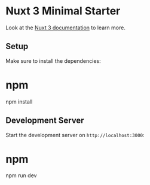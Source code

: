 # Nuxt 3 Minimal Starter

Look at the [Nuxt 3 documentation](https://nuxt.com/docs/getting-started/introduction) to learn more.

## Setup

Make sure to install the dependencies:
# npm
npm install

## Development Server

Start the development server on `http://localhost:3000`:
# npm
npm run dev

